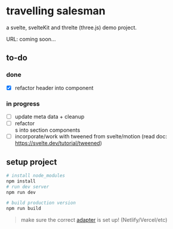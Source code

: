 # travelling salesman

a svelte, svelteKit and threlte (three.js) demo project.

URL: coming soon...

## to-do

### done
- [x] refactor header into component

### in progress
- [ ] update meta data + cleanup
- [ ] refactor <section>s into section components
- [ ] incorporate/work with tweened from svelte/motion (read doc: https://svelte.dev/tutorial/tweened)

## setup project

```bash
# install node_modules
npm install
# run dev server
npm run dev

# build production version
npm run build
```

> make sure the correct [adapter](https://kit.svelte.dev/docs/adapters) is set up! (Netlify/Vercel/etc)